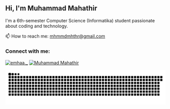 ## Hi, I'm Muhammad Mahathir

I'm a 6th-semester Computer Science (Informatika) student passionate about coding and technology.

📫 How to reach me: mhmmdmhthr@gmail.com
<h3 align="left">Connect with me:</h3> <p align="left"> <a href="https://instagram.com/emhaa._" target="_blank"><img align="center" src="https://raw.githubusercontent.com/rahuldkjain/github-profile-readme-generator/master/src/images/icons/Social/instagram.svg" alt="emhaa._" height="30" width="40" /></a> <a href="https://discord.com/users/455894462699274241" target="_blank"><img align="center" src="https://raw.githubusercontent.com/rahuldkjain/github-profile-readme-generator/master/src/images/icons/Social/discord.svg" alt="Muhammad Mahathir" height="30" width="40" /></a> </p>

<picture> <source media="(prefers-color-scheme: dark)" srcset="https://github.com/Mahathirrr/Mahathirrr/blob/output/github-contribution-grid-snake-dark.svg" /> <source media="(prefers-color-scheme: light)" srcset="https://github.com/Mahathirrr/Mahathirrr/blob/output/github-contribution-grid-snake.svg" /> <img alt="github contribution grid snake animation" src="https://github.com/Mahathirrr/Mahathirrr/blob/output/github-contribution-grid-snake.svg" /> </picture>
